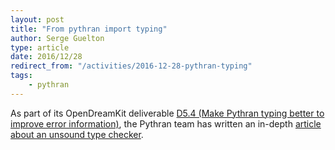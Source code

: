 ```yaml
---
layout: post
title: "From pythran import typing"
author: Serge Guelton
type: article
date: 2016/12/28
redirect_from: "/activities/2016-12-28-pythran-typing"
tags:
    - pythran
---
```


As part of its OpenDreamKit deliverable [D5.4 (Make Pythran typing better to improve error information)](https://github.com/OpenDreamKit/OpenDreamKit/issues/117), the Pythran team has written an in-depth [article about an unsound type checker](http://serge-sans-paille.github.io/pythran-stories/from-pythran-import-typing.html).
